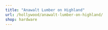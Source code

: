 ```yaml
---
title: "Anawalt Lumber on Highland"
url: /hollywood/anawalt-lumber-on-highland/
shop: hardware
---
```

